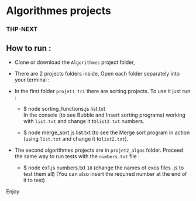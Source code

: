 # Algorithmes projects  
### THP-NEXT

## How to run :

- Clone or download the `Algorithmes` project folder,

- There are 2 projects folders inside, Open each folder separately into your terminal :

- In the first folder `projet1_tri` there are sorting projects. To use it just run :

  - $ node sorting_functions.js list.txt  
  In the console (to see Bubble and Insert sorting programs) working with `list.txt` and change it to`list2.txt` numbers.

  - $ node merge_sort.js list.txt 
  (to see the Merge sort program in action (using `list.txt` and  change it to`list2.txt`). 

- The second algorithmes projects are in `projet2_algos` folder. Proceed the same way to run tests with the `numbers.txt` file :

  - $ node ex1.js numbers.txt `10`
  (change the names of exos files .js to test them all)
  (You can also insert the required number at the end of it to test)

 Enjoy
